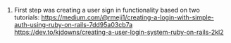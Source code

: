 1. First step was creating a user sign in functionality based on two tutorials:
https://medium.com/@rmeji1/creating-a-login-with-simple-auth-using-ruby-on-rails-7dd95a03cb7a
https://dev.to/kjdowns/creating-a-user-login-system-ruby-on-rails-2kl2